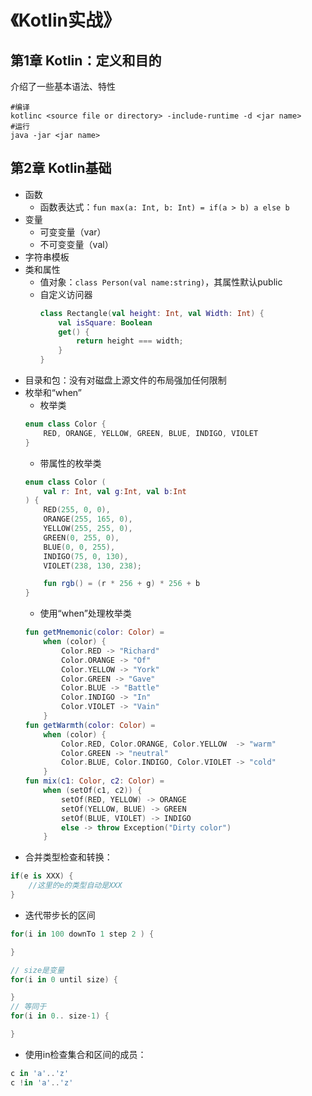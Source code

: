 # 《Kotlin实战》
## 第1章 Kotlin：定义和目的
介绍了一些基本语法、特性
```shell
#编译
kotlinc <source file or directory> -include-runtime -d <jar name>
#运行
java -jar <jar name>
```
## 第2章 Kotlin基础
* 函数
    * 函数表达式：```fun max(a: Int, b: Int) = if(a > b) a else b```
* 变量
    * 可变变量（var）
    * 不可变变量（val）
* 字符串模板
* 类和属性
    * 值对象：```class Person(val name:string)```，其属性默认public
    * 自定义访问器
        ```kotlin
        class Rectangle(val height: Int, val Width: Int) {
            val isSquare: Boolean
            get() {
                return height === width;
            }
        }
        ```
* 目录和包：没有对磁盘上源文件的布局强加任何限制
* 枚举和“when”
    * 枚举类
    ```kotlin
    enum class Color {
        RED, ORANGE, YELLOW, GREEN, BLUE, INDIGO, VIOLET
    }
    ```
    * 带属性的枚举类
    ```kotlin
    enum class Color (
        val r: Int, val g:Int, val b:Int
    ) {
        RED(255, 0, 0),
        ORANGE(255, 165, 0),
        YELLOW(255, 255, 0),
        GREEN(0, 255, 0),
        BLUE(0, 0, 255),
        INDIGO(75, 0, 130),
        VIOLET(238, 130, 238);

        fun rgb() = (r * 256 + g) * 256 + b
    }
    ```
    * 使用“when”处理枚举类
    ```kotlin
    fun getMnemonic(color: Color) = 
        when (color) {
            Color.RED -> "Richard"
            Color.ORANGE -> "Of"
            Color.YELLOW -> "York"
            Color.GREEN -> "Gave"
            Color.BLUE -> "Battle"
            Color.INDIGO -> "In"
            Color.VIOLET -> "Vain"
        }
    fun getWarmth(color: Color) = 
        when (color) {
            Color.RED, Color.ORANGE, Color.YELLOW  -> "warm"
            Color.GREEN -> "neutral"
            Color.BLUE, Color.INDIGO, Color.VIOLET -> "cold"
        }
    fun mix(c1: Color, c2: Color) = 
        when (setOf(c1, c2)) {
            setOf(RED, YELLOW) -> ORANGE
            setOf(YELLOW, BLUE) -> GREEN
            setOf(BLUE, VIOLET) -> INDIGO
            else -> throw Exception("Dirty color")
        }
    ```
* 合并类型检查和转换：
```kotlin
if(e is XXX) {
    //这里的e的类型自动是XXX
}
```
* 迭代带步长的区间
```kotlin
for(i in 100 downTo 1 step 2 ) {

}

// size是变量
for(i in 0 until size) {

}
// 等同于
for(i in 0.. size-1) {

}
```
* 使用in检查集合和区间的成员：
```kotlin
c in 'a'..'z'
c !in 'a'..'z'
```

